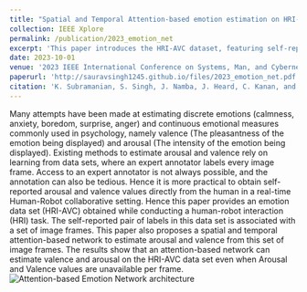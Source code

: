 ```yaml
---
title: "Spatial and Temporal Attention-based emotion estimation on HRI-AVC dataset"
collection: IEEE Xplore
permalink: /publication/2023_emotion_net
excerpt: 'This paper introduces the HRI-AVC dataset, featuring self-reported emotional measures from human-robot interactions, and proposes an attention-based network for estimating human emotion through arousal and valence from image frames in real-time.'
date: 2023-10-01
venue: '2023 IEEE International Conference on Systems, Man, and Cybernetics (SMC)'
paperurl: 'http://sauravsingh1245.github.io/files/2023_emotion_net.pdf'
citation: 'K. Subramanian, S. Singh, J. Namba, J. Heard, C. Kanan, and F. Sahin, "Spatial and Temporal Attention-Based Emotion Estimation on HRI-AVC Dataset," 2023 IEEE International Conference on Systems, Man, and Cybernetics (SMC), Honolulu, Oahu, HI, USA, 2023, pp. 4895-4900, doi: 10.1109/SMC53992.2023.10394066.'
---
```

Many attempts have been made at estimating discrete emotions (calmness, anxiety, boredom, surprise, anger) and continuous emotional measures commonly used in psychology, namely valence (The pleasantness of the emotion being displayed) and arousal (The intensity of the emotion being displayed). Existing methods to estimate arousal and valence rely on learning from data sets, where an expert annotator labels every image frame. Access to an expert annotator is not always possible, and the annotation can also be tedious. Hence it is more practical to obtain self-reported arousal and valence values directly from the human in a real-time Human-Robot collaborative setting. Hence this paper provides an emotion data set (HRI-AVC) obtained while conducting a human-robot interaction (HRI) task. The self-reported pair of labels in this data set is associated with a set of image frames. This paper also proposes a spatial and temporal attention-based network to estimate arousal and valence from this set of image frames. The results show that an attention-based network can estimate valence and arousal on the HRI-AVC data set even when Arousal and Valence values are unavailable per frame.
![Attention-based Emotion Network architecture](\../images/aggregator_net_updated.png)